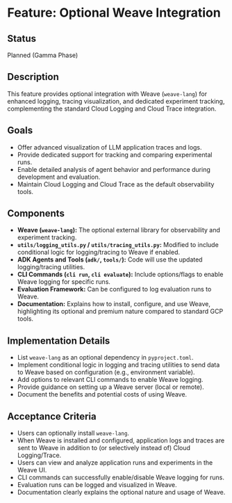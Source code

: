 # Feature: Optional Weave Integration

## Status

Planned (Gamma Phase)

## Description

This feature provides optional integration with Weave (`weave-lang`) for enhanced logging, tracing visualization, and dedicated experiment tracking, complementing the standard Cloud Logging and Cloud Trace integration.

## Goals

*   Offer advanced visualization of LLM application traces and logs.
*   Provide dedicated support for tracking and comparing experimental runs.
*   Enable detailed analysis of agent behavior and performance during development and evaluation.
*   Maintain Cloud Logging and Cloud Trace as the default observability tools.

## Components

*   **Weave (`weave-lang`):** The optional external library for observability and experiment tracking.
*   **`utils/logging_utils.py` / `utils/tracing_utils.py`:** Modified to include conditional logic for logging/tracing to Weave if enabled.
*   **ADK Agents and Tools (`adk/`, `tools/`):** Code will use the updated logging/tracing utilities.
*   **CLI Commands (`cli run`, `cli evaluate`):** Include options/flags to enable Weave logging for specific runs.
*   **Evaluation Framework:** Can be configured to log evaluation runs to Weave.
*   **Documentation:** Explains how to install, configure, and use Weave, highlighting its optional and premium nature compared to standard GCP tools.

## Implementation Details

*   List `weave-lang` as an optional dependency in `pyproject.toml`.
*   Implement conditional logic in logging and tracing utilities to send data to Weave based on configuration (e.g., environment variable).
*   Add options to relevant CLI commands to enable Weave logging.
*   Provide guidance on setting up a Weave server (local or remote).
*   Document the benefits and potential costs of using Weave.

## Acceptance Criteria

*   Users can optionally install `weave-lang`.
*   When Weave is installed and configured, application logs and traces are sent to Weave in addition to (or selectively instead of) Cloud Logging/Trace.
*   Users can view and analyze application runs and experiments in the Weave UI.
*   CLI commands can successfully enable/disable Weave logging for runs.
*   Evaluation runs can be logged and visualized in Weave.
*   Documentation clearly explains the optional nature and usage of Weave.
